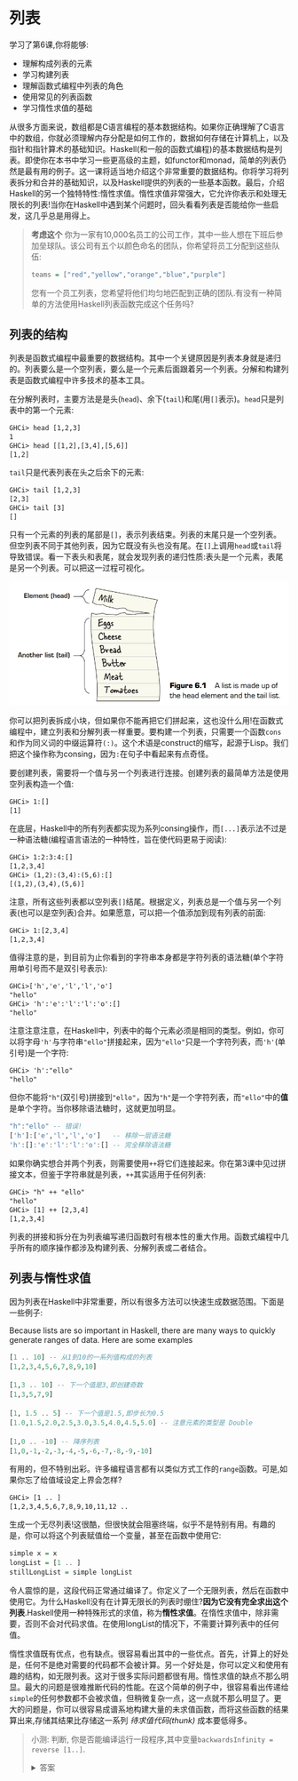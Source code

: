 # 列表

学习了第6课,你将能够:

- 理解构成列表的元素
- 学习构建列表
- 理解函数式编程中列表的角色
- 使用常见的列表函数
- 学习惰性求值的基础

从很多方面来说，数组都是C语言编程的基本数据结构。如果你正确理解了C语言中的数组，你就必须理解内存分配是如何工作的，数据如何存储在计算机上，以及指针和指针算术的基础知识。Haskell(和一般的函数式编程)的基本数据结构是列表。即使你在本书中学习一些更高级的主题，如functor和monad，简单的列表仍然是最有用的例子。这一课将适当地介绍这个非常重要的数据结构。你将学习将列表拆分和合并的基础知识，以及Haskell提供的列表的一些基本函数。最后，介绍Haskell的另一个独特特性:惰性求值。惰性求值非常强大，它允许你表示和处理无限长的列表!当你在Haskell中遇到某个问题时，回头看看列表是否能给你一些启发，这几乎总是用得上。


>**考虑这个** 你为一家有10,000名员工的公司工作，其中一些人想在下班后参加垒球队。该公司有五个以颜色命名的团队，你希望将员工分配到这些队伍:
> ```haskell
> teams = ["red","yellow","orange","blue","purple"]
> ```
> 您有一个员工列表，您希望将他们均匀地匹配到正确的团队.有没有一种简单的方法使用Haskell列表函数完成这个任务吗?

## 列表的结构

列表是函数式编程中最重要的数据结构。其中一个关键原因是列表本身就是递归的。列表要么是一个空列表，要么是一个元素后面跟着另一个列表。分解和构建列表是函数式编程中许多技术的基本工具。

在分解列表时，主要方法是是头(`head`)、余下(`tail`)和尾(用`[]`表示)。`head`只是列表中的第一个元素:

```
GHCi> head [1,2,3]
1
GHCi> head [[1,2],[3,4],[5,6]]
[1,2]
```
`tail`只是代表列表在头之后余下的元素:
```
GHCi> tail [1,2,3]
[2,3]
GHCi> tail [3]
[]
```

只有一个元素的列表的尾部是`[]`，表示列表结束。列表的末尾只是一个空列表。但空列表不同于其他列表，因为它既没有头也没有尾。在`[]`上调用`head`或`tail`将导致错误。看一下表头和表尾，就会发现列表的递归性质:表头是一个元素，表尾是另一个列表。可以把这一过程可视化。

![](pic/6-1-list.jpg)

你可以把列表拆成小块，但如果你不能再把它们拼起来，这也没什么用!在函数式编程中，建立列表和分解列表一样重要。要构建一个列表，只需要一个函数`cons`和作为同义词的中缀运算符`(:)`。这个术语是construct的缩写，起源于Lisp。我们把这个操作称为consing，因为`:`在句子中看起来有点奇怪。

要创建列表，需要将一个值与另一个列表进行连接。创建列表的最简单方法是使用空列表构造一个值:

```
GHCi> 1:[]
[1]
```
在底层，Haskell中的所有列表都实现为系列consing操作，而`[...]`表示法不过是一种语法糖(编程语言语法的一种特性，旨在使代码更易于阅读):

```
GHCi> 1:2:3:4:[]
[1,2,3,4]
GHCi> (1,2):(3,4):(5,6):[]
[(1,2),(3,4),(5,6)]
```

注意，所有这些列表都以空列表`[]`结尾。根据定义，列表总是一个值与另一个列表(也可以是空列表)合并。如果愿意，可以把一个值添加到现有列表的前面:

```
GHCi> 1:[2,3,4]
[1,2,3,4]
```
值得注意的是，到目前为止你看到的字符串本身都是字符列表的语法糖(单个字符用单引号而不是双引号表示):

```
GHCi>['h','e','l','l','o']
"hello"
GHCi> 'h':'e':'l':'l':'o':[]
"hello"
```
注意注意注意，在Haskell中，列表中的每个元素必须是相同的类型。例如，你可以将字母`'h'`与字符串`"ello"`拼接起来，因为`"ello"`只是一个字符列表，而`'h'`(单引号)是一个字符:

```
GHCi> 'h':"ello"
"hello"
```
但你不能将`"h"`(双引号)拼接到`"ello"`，因为`"h"`是一个字符列表，而`"ello"`中的**值**是单个字符。当你移除语法糖时，这就更加明显。

```haskell
"h":"ello" -- 错误!
['h']:['e','l','l','o']   -- 移除一层语法糖
'h':[]:'e':'l':'l':'o':[] -- 完全移除语法糖
```
如果你确实想合并两个列表，则需要使用`++`将它们连接起来。你在第3课中见过拼接文本，但鉴于字符串就是列表，`++`其实适用于任何列表:

```
GHCi> "h" ++ "ello"
"hello"
GHCi> [1] ++ [2,3,4]
[1,2,3,4]
```

列表的拼接和拆分在为列表编写递归函数时有根本性的重大作用。函数式编程中几乎所有的顺序操作都涉及构建列表、分解列表或二者结合。

## 列表与惰性求值

因为列表在Haskell中非常重要，所以有很多方法可以快速生成数据范围。下面是一些例子:

Because lists are so important in Haskell, there are many ways to quickly generate ranges of data. Here are some examples

```haskell
[1 .. 10] -- 从1到10的一系列值构成的列表 
[1,2,3,4,5,6,7,8,9,10]

[1,3 .. 10] -- 下一个值是3,即创建奇数
[1,3,5,7,9]

[1, 1.5 .. 5] -- 下一个值是1.5,即步长为0.5
[1.0,1.5,2.0,2.5,3.0,3.5,4.0,4.5,5.0] -- 注意元素的类型是 Double

[1,0 .. -10] -- 降序列表
[1,0,-1,-2,-3,-4,-5,-6,-7,-8,-9,-10]
```

有用的，但不特别出彩。许多编程语言都有以类似方式工作的`range`函数。可是,如果你忘了给值域设定上界会怎样?

```
GHCi> [1 .. ]
[1,2,3,4,5,6,7,8,9,10,11,12 ..
```

生成一个无尽列表!这很酷，但很快就会阻塞终端，似乎不是特别有用。有趣的是，你可以将这个列表赋值给一个变量，甚至在函数中使用它:

```haskell
simple x = x
longList = [1 .. ]
stillLongList = simple longList
```
令人震惊的是，这段代码正常通过编译了。你定义了一个无限列表，然后在函数中使用它。为什么Haskell没有在计算无限长的列表时绷住?**因为它没有完全求出这个列表**.Haskell使用一种特殊形式的求值，称为**惰性求值**。在惰性求值中，除非需要，否则不会对代码求值。在使用longList的情况下，不需要计算列表中的任何值。

惰性求值既有优点，也有缺点。很容易看出其中的一些优点。首先，计算上的好处是，任何不是绝对需要的代码都不会被计算。另一个好处是，你可以定义和使用有趣的结构，如无限列表。这对于很多实际问题都很有用。惰性求值的缺点不那么明显。最大的问题是很难推断代码的性能。在这个简单的例子中，很容易看出传递给`simple`的任何参数都不会被求值，但稍微复杂一点，这一点就不那么明显了。更大的问题是，你可以很容易成谱系地构建大量的未求值函数，而将这些函数的结果算出来,存储其结果比存储这一系列 _待求值代码(thunk)_ 成本要低得多。

> 小测: 判断, 你是否能编译运行一段程序,其中变量`backwardsInfinity = reverse [1..]`.
> <details><summary>答案</summary>
> 行. 即使你想翻转一个没有头的列表,如果你没有用到它,它就不会被求值.可是,如果你打开GHCi然后输入
> 
>  <code><pre>GHCi> backwardsInfinity</pre></code>
> 
> 那么你触动了对其的求值,这个求值过程就没有尽头了.
> </details>


